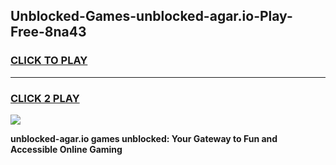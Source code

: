 
## Unblocked-Games-unblocked-agar.io-Play-Free-8na43
<h3>
<a href="https://premium76.site?title=unblocked-agar.io&ref=18A1">CLICK TO PLAY</a></h3>
<hr>

<h3>
<a href="https://premium76.site?title=unblocked-agar.io&ref=18A1">CLICK 2 PLAY</a>
  
</h3>

<a href="https://premium76.site?title=unblocked-agar.io&ref=18A1"><img src="https://clearcache.store/games.png"></a>


**unblocked-agar.io games unblocked: Your Gateway to Fun and Accessible Online Gaming**
